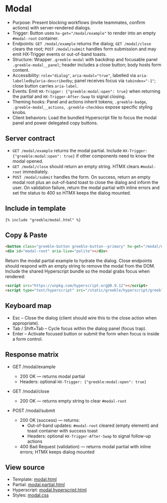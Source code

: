 # Modal

- Purpose: Present blocking workflows (invite teammates, confirm actions) with server-rendered dialogs.
- Trigger: Button uses `hx-get="/modal/example"` to render into an empty `#modal-root` container.
- Endpoints: `GET /modal/example` returns the dialog; `GET /modal/close` clears the root; `POST /modal/submit` handles form submission and may emit HX-Trigger events or out-of-band toasts.
- Structure: Wrapper `.greeble-modal` with backdrop and focusable panel `.greeble-modal__panel`; header includes a close button; body hosts form content.
- Accessibility: `role="dialog"`, `aria-modal="true"`, labelled via `aria-labelledby`/`aria-describedby`; panel receives focus via `tabindex="-1"`; close button carries `aria-label`.
- Events: Emit `HX-Trigger: {"greeble:modal:open": true}` when returning the partial and `HX-Trigger-After-Swap` to signal closing.
- Theming hooks: Panel and actions inherit tokens; `.greeble-badge`, `.greeble-modal__actions`, `.greeble-checkbox` expose specific styling knobs.
- Client behaviors: Load the bundled Hyperscript file to focus the modal panel and power delegated copy buttons.

## Server contract

- `GET /modal/example` returns the modal partial. Include `HX-Trigger: {"greeble:modal:open": true}`
  if other components need to know the modal opened.
- `GET /modal/close` should return an empty string. HTMX clears `#modal-root` immediately.
- `POST /modal/submit` handles the form. On success, return an empty modal root plus an out-of-band
  toast to close the dialog and inform the user. On validation failure, return the modal partial
  with inline errors and set the status to 400 so HTMX keeps the dialog mounted.

## Include in template

```jinja
{% include "greeble/modal.html" %}
```

## Copy & Paste

```html
<button class="greeble-button greeble-button--primary" hx-get="/modal/example" hx-target="#modal-root" hx-swap="innerHTML">Invite teammates</button>
<div id="modal-root" aria-live="polite"></div>
```

Return the modal partial example to hydrate the dialog. Close endpoints should respond with an empty string to remove the modal from the DOM. Include the shared Hyperscript bundle so the modal grabs focus when rendered:

```html
<script src="https://unpkg.com/hyperscript.org@0.9.12"></script>
<script type="text/hyperscript" src="/static/greeble/hyperscript/greeble.hyperscript"></script>
```

## Keyboard map

- Esc – Close the dialog (client should wire this to the close action when appropriate).
- Tab / Shift+Tab – Cycle focus within the dialog panel (focus trap).
- Enter – Activate focused button or submit the form when focus is inside a form control.

## Response matrix

- GET /modal/example
  - 200 OK — returns modal partial
  - Headers: optional `HX-Trigger: {"greeble:modal:open": true}`

- GET /modal/close
  - 200 OK — returns empty string to clear `#modal-root`

- POST /modal/submit
  - 200 OK (success) — returns:
    - Out-of-band updates: `#modal-root` cleared (empty element) and toast container with success toast
    - Headers: optional `HX-Trigger-After-Swap` to signal follow-up actions
  - 400 Bad Request (validation) — returns modal partial with inline errors; HTMX keeps dialog mounted

## View source

- Template: [modal.html](https://github.com/Bakobiibizo/greeble/blob/main/packages/greeble_components/components/modal/templates/modal.html)
- Partial: [modal.partial.html](https://github.com/Bakobiibizo/greeble/blob/main/packages/greeble_components/components/modal/templates/modal.partial.html)
- Hyperscript: [modal.hyperscript.html](https://github.com/Bakobiibizo/greeble/blob/main/packages/greeble_components/components/modal/templates/modal.hyperscript.html)
- Styles: [modal.css](https://github.com/Bakobiibizo/greeble/blob/main/packages/greeble_components/components/modal/static/modal.css)
